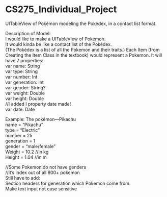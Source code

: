 # CS275_Individual_Project
UITableView of Pokémon modeling the Pokédex, in a contact list format.

Description of Model:  
I would like to make a UITableView of Pokémon.  
It would kinda be like a contact list of the Pokédex.  
(The Pokédex is a list of all the Pokemon and their traits.)
Each Item (from Creating the Item Class in the textbook) would represent a Pokemon. 
It will have 7 properties:  
var name: String  
var type: String  
var number: Int  
var generation: Int  
var gender: String?  
var weight: Double  
var height: Double  
//I added I property date made!  
var date: Date  
  
Example: The pokémon—Pikachu  
name = “Pikachu”  
type = “Electric”   
number = 25   
generation = 1   
gender = “male/female”  
Weight = 10.2 //in kg  
Height = 1.04  //in m  
   
//Some Pokemon do not have genders  
//it’s index out of all 800+ pokemon  
Still have to add:  
Section headers for generation which Pokemon come from.  
Make text input not case sensitive  
